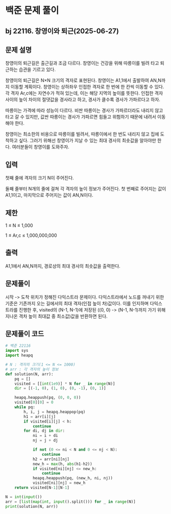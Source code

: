 # 백준 문제 풀이

## bj 22116. 창영이와 퇴근(2025-06-27)

## 문제 설명

창영이의 퇴근길은 출근길과 조금 다르다. 창영이는 건강을 위해 따릉이를 빌려 타고 퇴근하는 습관을 기르고 있다.

창영이의 퇴근길은 N×N 크기의 격자로 표현된다. 창영이는 A1,1에서 출발하여 AN,N까지 이동할 계획이다. 창영이는 상하좌우 인접한 격자로 한 번에 한 칸씩 이동할 수 있다. 각 격자 Ar,c에는 자연수가 적혀 있는데, 이는 해당 지역의 높이를 뜻한다. 인접한 격자 사이의 높이 차이의 절댓값을 경사라고 하고, 경사가 클수록 경사가 가파르다고 하자.

따릉이는 가격에 따라 성능이 다르다. 비싼 따릉이는 경사가 가파르더라도 내리지 않고 타고 갈 수 있지만, 값싼 따릉이는 경사가 가파르면 힘들고 위험하기 때문에 내려서 이동해야 한다.

창영이는 최소한의 비용으로 따릉이를 빌려서, 따릉이에서 한 번도 내리지 않고 집에 도착하고 싶다. 그러기 위해선 창영이가 지날 수 있는 최대 경사의 최솟값을 알아야만 한다. 여러분들이 창영이를 도와주자.

## 입력

첫째 줄에 격자의 크기 N이 주어진다.

둘째 줄부터 N개의 줄에 걸쳐 각 격자의 높이 정보가 주어진다. 첫 번째로 주어지는 값이 A1,1이고, 마지막으로 주어지는 값이 AN,N이다.

## 제한

1 ≤ N ≤ 1,000

1 ≤ Ar,c ≤ 1,000,000,000

## 출력

A1,1에서 AN,N까지, 경로상의 최대 경사의 최솟값을 출력한다.

## 문제풀이

시작 -> 도착 위치가 정해진 다익스트라 문제이다. 다익스트라에서 노드를 꺼내기 위한 기준은 기존까지 오는 길에서의 최대 격자(인접 높이 차)값이다. 이를 인지하며 다익스트라를 진행한 후, visited의 (N-1, N-1)에 저장된 ((0, 0) -> (N-1, N-1)까지 가기 위해 지나온 격차 높이 최대값 중 최소값)값을 반환하면 된다.

## 문제풀이 코드

```python
# 백준 22116
import sys
import heapq

# N : 격자의 크기(1 <= N <= 1000)
# arr : 각 격자의 높이 정보
def solution(N, arr):
    pq = []
    visited = [[int(1e9)] * N for _ in range(N)]
    dir = [(-1, 0), (1, 0), (0, -1), (0, 1)]

    heapq.heappush(pq, (0, 0, 0))
    visited[0][0] = 0
    while pq:
        h, i, j = heapq.heappop(pq)
        h1 = arr[i][j]
        if visited[i][j] < h:
            continue
        for di, dj in dir:
            ni = i + di
            nj = j + dj

            if not (0 <= ni < N and 0 <= nj < N):
                continue
            h2 = arr[ni][nj]
            new_h = max(h, abs(h1-h2))
            if visited[ni][nj] <= new_h:
                continue
            heapq.heappush(pq, (new_h, ni, nj))
            visited[ni][nj] = new_h
    return visited[N-1][N-1]

N = int(input())
arr = [list(map(int, input().split())) for _ in range(N)]
print(solution(N, arr))
```

```java


```
